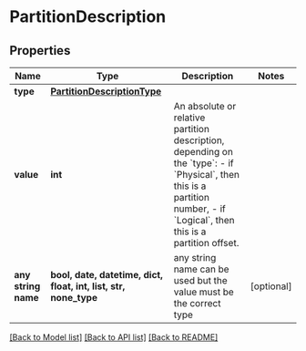 # PartitionDescription


## Properties
Name | Type | Description | Notes
------------ | ------------- | ------------- | -------------
**type** | [**PartitionDescriptionType**](PartitionDescriptionType.md) |  | 
**value** | **int** | An absolute or relative partition description, depending on the &#x60;type&#x60;: - if &#x60;Physical&#x60;, then this is a partition number, - if &#x60;Logical&#x60;, then this is a partition offset.  | 
**any string name** | **bool, date, datetime, dict, float, int, list, str, none_type** | any string name can be used but the value must be the correct type | [optional]

[[Back to Model list]](../README.md#documentation-for-models) [[Back to API list]](../README.md#documentation-for-api-endpoints) [[Back to README]](../README.md)


